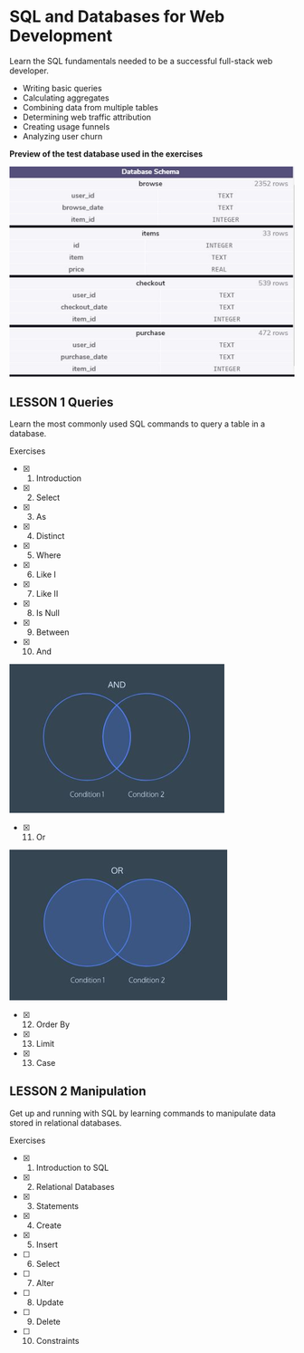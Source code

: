 # SQL and Databases for Web Development
Learn the SQL fundamentals needed to be a successful full-stack web developer.

- Writing basic queries
- Calculating aggregates
- Combining data from multiple tables
- Determining web traffic attribution
- Creating usage funnels
- Analyzing user churn

**Preview of the test database used in the exercises**

![Database screen](Database.JPG)


## LESSON 1 Queries

Learn the most commonly used SQL commands to query a table in a database.

Exercises

- [x] 1. Introduction

- [x] 2. Select

- [x] 3. As

- [x] 4. Distinct

- [x] 5. Where

- [x] 6. Like I

- [x] 7. Like II

- [x] 8. Is Null

- [x] 9. Between

- [x] 10. And

![And screen](And.JPG)

- [x] 11. Or

![Or screen](Or.JPG)

- [x] 12. Order By

- [x] 13. Limit

- [x] 13. Case



## LESSON 2 Manipulation

Get up and running with SQL by learning commands to manipulate data stored in relational databases.

Exercises

- [x] 1. Introduction to SQL

- [x] 2. Relational Databases

- [x] 3. Statements

- [x] 4. Create

- [x] 5. Insert

- [ ] 6. Select

- [ ] 7. Alter

- [ ] 8. Update

- [ ] 9. Delete

- [ ] 10. Constraints